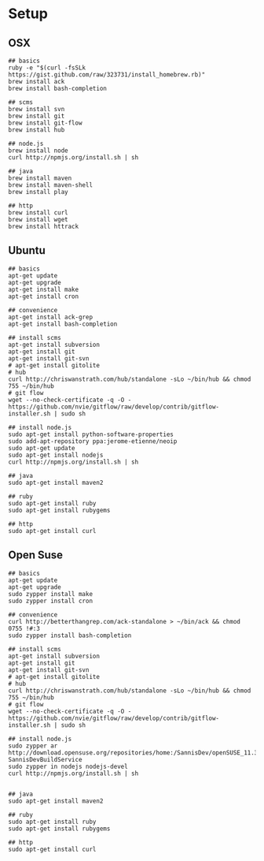 # Setup #

## OSX ##

	## basics
	ruby -e "$(curl -fsSLk https://gist.github.com/raw/323731/install_homebrew.rb)"
	brew install ack
	brew install bash-completion
	
	## scms
	brew install svn
	brew install git
	brew install git-flow
	brew install hub
	
	## node.js
	brew install node
	curl http://npmjs.org/install.sh | sh
	
	## java
	brew install maven
	brew install maven-shell
	brew install play

	## http
	brew install curl
	brew install wget
	brew install httrack

## Ubuntu ##

	## basics
	apt-get update
	apt-get upgrade
	apt-get install make
	apt-get install cron

	## convenience
	apt-get install ack-grep
	apt-get install bash-completion
	
	## install scms
	apt-get install subversion
	apt-get install git
	apt-get install git-svn
	# apt-get install gitolite
	# hub
	curl http://chriswanstrath.com/hub/standalone -sLo ~/bin/hub && chmod 755 ~/bin/hub
	# git flow	
	wget --no-check-certificate -q -O - https://github.com/nvie/gitflow/raw/develop/contrib/gitflow-installer.sh | sudo sh

	## install node.js
	sudo apt-get install python-software-properties
	sudo add-apt-repository ppa:jerome-etienne/neoip
	sudo apt-get update
	sudo apt-get install nodejs
	curl http://npmjs.org/install.sh | sh

	## java
	sudo apt-get install maven2

	## ruby
	sudo apt-get install ruby
	sudo apt-get install rubygems
	
	## http
	sudo apt-get install curl

## Open Suse ##

	## basics
	apt-get update
	apt-get upgrade
	sudo zypper install make
	sudo zypper install cron

	## convenience
	curl http://betterthangrep.com/ack-standalone > ~/bin/ack && chmod 0755 !#:3
	sudo zypper install bash-completion
	
	## install scms
	apt-get install subversion
	apt-get install git
	apt-get install git-svn
	# apt-get install gitolite
	# hub
	curl http://chriswanstrath.com/hub/standalone -sLo ~/bin/hub && chmod 755 ~/bin/hub
	# git flow	
	wget --no-check-certificate -q -O - https://github.com/nvie/gitflow/raw/develop/contrib/gitflow-installer.sh | sudo sh

	## install node.js
	sudo zypper ar http://download.opensuse.org/repositories/home:/SannisDev/openSUSE_11.3/ SannisDevBuildService 
	sudo zypper in nodejs nodejs-devel
	curl http://npmjs.org/install.sh | sh


	## java
	sudo apt-get install maven2

	## ruby
	sudo apt-get install ruby
	sudo apt-get install rubygems
	
	## http
	sudo apt-get install curl